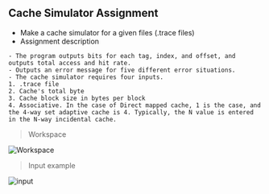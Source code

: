 ## Cache Simulator Assignment
- Make a cache simulator for a given files (.trace files)
- Assignment description
```
- The program outputs bits for each tag, index, and offset, and outputs total access and hit rate.
- Outputs an error message for five different error situations.
- The cache simulator requires four inputs.
1. .trace file
2. Cache's total byte
3. Cache block size in bytes per block
4. Associative. In the case of Direct mapped cache, 1 is the case, and the 4-way set adaptive cache is 4. Typically, the N value is entered in the N-way incidental cache.
```
> Workspace

![Workspace](/Cache_Simulator/version.PNG)
> Input example

![input](/Cache_Simulator/input.PNG)